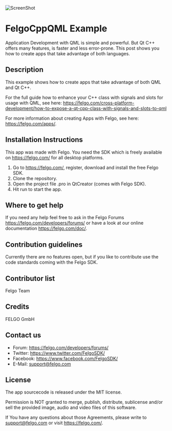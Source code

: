 ![ScreenShot](http://felgo.com/support/felgo-logo.png)

# FelgoCppQML Example
Application Development with QML is simple and powerful. But Qt C++ offers many features, is faster and less error-prone. This post shows you how to create apps that take advantage of both languages.

Description
-----------
This example shows how to create apps that take advantage of both QML and Qt C++.

For the full guide how to enhance your C++ class with signals and slots for usage with QML, see here:
https://felgo.com/cross-platform-development/how-to-expose-a-qt-cpp-class-with-signals-and-slots-to-qml

For more information about creating Apps with Felgo, see here: https://felgo.com/apps/.

Installation Instructions
-------------------------
This app was made with Felgo. You need the SDK which is freely available on https://felgo.com/ for all desktop platforms.

1. Go to https://felgo.com/, register, download and install the free Felgo SDK.
2. Clone the repository.
3. Open the project file .pro in QtCreator (comes with Felgo SDK).
4. Hit run to start the app.

Where to get help
-----------------
If you need any help feel free to ask in the Felgo Forums https://felgo.com/developers/forums/ or have a look at our online documentation https://felgo.com/doc/.

Contribution guidelines
-----------------------
Currently there are no features open, but if you like to contribute use the code standards coming with the Felgo SDK.

Contributor list
----------------
Felgo Team

Credits
-------
FELGO GmbH

Contact us
----------
- Forum: https://felgo.com/developers/forums/
- Twitter: https://www.twitter.com/FelgoSDK/
- Facebook: https://www.facebook.com/FelgoSDK/
- E-Mail: support@felgo.com

License
-------
The app sourcecode is released under the MIT license.

Permission is NOT granted to merge, publish, distribute, sublicense and/or
sell the provided image, audio and video files of this software.

If You have any questions about those Agreements, please write to support@felgo.com
or visit https://felgo.com/.
